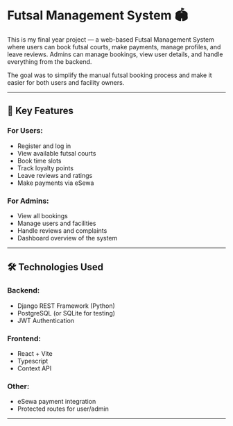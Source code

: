 # Futsal Management System 🏟️

This is my final year project — a web-based Futsal Management System where users can book futsal courts, make payments, manage profiles, and leave reviews. Admins can manage bookings, view user details, and handle everything from the backend.

The goal was to simplify the manual futsal booking process and make it easier for both users and facility owners.

---

## 🔑 Key Features

### For Users:
- Register and log in
- View available futsal courts
- Book time slots
- Track loyalty points
- Leave reviews and ratings
- Make payments via eSewa

### For Admins:
- View all bookings
- Manage users and facilities
- Handle reviews and complaints
- Dashboard overview of the system

---

## 🛠️ Technologies Used

### Backend:
- Django REST Framework (Python)
- PostgreSQL (or SQLite for testing)
- JWT Authentication

### Frontend:
- React + Vite
- Typescript
- Context API

### Other:
- eSewa payment integration
- Protected routes for user/admin

---



